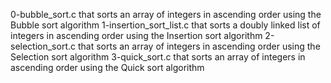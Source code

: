 0-bubble_sort.c that sorts an array of integers in ascending order using the Bubble sort algorithm
1-insertion_sort_list.c that sorts a doubly linked list of integers in ascending order using the Insertion sort algorithm
2-selection_sort.c that sorts an array of integers in ascending order using the Selection sort algorithm
3-quick_sort.c that sorts an array of integers in ascending order using the Quick sort algorithm
